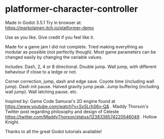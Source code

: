 # platformer-character-controller
Made in Godot 3.5.1
Try in browser at: https://markolainen.itch.io/platformer-demo

Use as you like. Give credit if you feel like it.

Made for a game jam I did not complete. Tried making everything as modular as possible (not perfectly though). Most game parameters can be changed easily by changing the variable values.

Includes:
Dash, 2, 4 or 8 directional.
Double jump.
Wall jump, with different behaviour if close to a ledge or not.

Corner correction, jump, dash and edge save.
Coyote time (including wall jump).
Dash init pause.
Halved gravity jump peak.
Jump buffering (including wall jump).
Wall latching pause.
etc.

Inspired by:
Game Code Samurai's 2D engine found at https://www.youtube.com/watch?v=SxSLrhS6v-Q& .
Maddy Thorson's Twitter post regarding philosophy and design of Celeste https://twitter.com/MaddyThorson/status/1238338574220546049 .
Hollow Knight.

Thanks to all the great Godot tutorials available!
